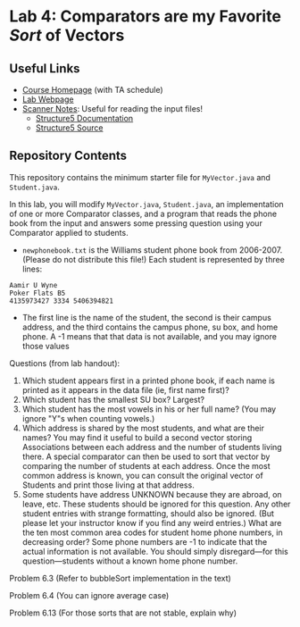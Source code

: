 # Lab 4: Comparators are my Favorite _Sort_ of Vectors

## Useful Links
 * [Course Homepage](http://cs.williams.edu/~cs136/index.html) (with TA schedule)
 * [Lab Webpage](http://cs.williams.edu/~cs136/labs/comparatorsort.html)
 * [Scanner Notes](http://cs.williams.edu/~cs136/handouts+problems/scanner.pdf): Useful for reading the input files!
    * [Structure5 Documentation](http://www.cs.williams.edu/~bailey/JavaStructures/doc/structure5/index.html)
    * [Structure5 Source](http://www.cs.williams.edu/~bailey/JavaStructures/Software_files/structure-source.tgz)


## Repository Contents
This repository contains the minimum starter file for `MyVector.java` and
`Student.java`.

In this lab, you will modify `MyVector.java`,
`Student.java`, an implementation of one or more Comparator classes,
and a program that reads the phone book from the input and answers some
pressing question using your Comparator applied to students.

  * `newphonebook.txt` is the Williams student phone book from 2006-2007.
    (Please do not distribute this file!)
  	Each student is represented by three lines:

```
Aamir U Wyne
Poker Flats B5
4135973427 3334 5406394821
```

 * The first line is the name of the student, the second is their
   campus address, and the third contains the campus phone, su box,
   and home phone. A -1 means that that data is not available,
   and you may ignore those values

Questions (from lab handout):
 1. Which student appears first in a printed phone book, if each name is printed as
 it appears in the data file (ie, first name first)?
 2. Which student has the smallest SU box? Largest?
 3. Which student has the most vowels in his or her full name? (You may ignore
 "Y"s when counting vowels.)
 4. Which address is shared by the most students, and what are their names? You
 may find it useful to build a second vector storing Associations between each
 address and the number of students living there. A special comparator can then
 be used to sort that vector by comparing the number of students at each
 address. Once the most common address is known, you can consult the original
 vector of Students and print those living at that address.
 5. Some students have address UNKNOWN because they are abroad, on leave, etc.
 These students should be ignored for this question. Any other student entries
 with strange formatting, should also be ignored. (But please let your
 instructor know if you find any weird entries.) What are the ten most common
 area codes for student home phone numbers, in decreasing order? Some phone
 numbers are -1 to indicate that the actual information is not available. You
 should simply disregard—for this question—students without a known home phone
 number.

Problem 6.3 (Refer to bubbleSort implementation in the text)

Problem 6.4 (You can ignore average case)

Problem 6.13 (For those sorts that are not stable, explain why)


